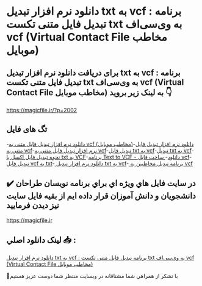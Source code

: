 # دانلود نرم افزار تبدیل txt به vcf : برنامه تبدیل فایل متنی تکست txt به وی‌سی‌اف vcf (Virtual Contact File مخاطب موبایل)

## برای دریافت دانلود نرم افزار تبدیل txt به vcf : برنامه تبدیل فایل متنی تکست txt به وی‌سی‌اف vcf (Virtual Contact File مخاطب موبایل) به لینک زیر بروید 👇

https://magicfile.ir/?p=2002

## تگ های فایل

-[دانلود نرم افزار تبدیل فایل متنی به vcf (مخاطب موبایل)](https://magicfile.ir/product/%d9%86%d8%b1%d9%85-%d8%a7%d9%81%d8%b2%d8%a7%d8%b1-%d8%aa%d8%a8%d8%af%db%8c%d9%84-%d9%81%d8%a7%db%8c%d9%84-%d9%85%d8%aa%d9%86%db%8c-%d8%a8%d9%87-vcf/)-[دانلود نرم افزار تبدیل فایل متنی به vcf](https://magicfile.ir/product/%d9%86%d8%b1%d9%85-%d8%a7%d9%81%d8%b2%d8%a7%d8%b1-%d8%aa%d8%a8%d8%af%db%8c%d9%84-%d9%81%d8%a7%db%8c%d9%84-%d9%85%d8%aa%d9%86%db%8c-%d8%a8%d9%87-vcf/)-[نرم افزار تبدیل فایل متنی به vcf](https://magicfile.ir/product/%d9%86%d8%b1%d9%85-%d8%a7%d9%81%d8%b2%d8%a7%d8%b1-%d8%aa%d8%a8%d8%af%db%8c%d9%84-%d9%81%d8%a7%db%8c%d9%84-%d9%85%d8%aa%d9%86%db%8c-%d8%a8%d9%87-vcf/)-[تبدیل فایل txt به vcf](https://magicfile.ir/product/%d9%86%d8%b1%d9%85-%d8%a7%d9%81%d8%b2%d8%a7%d8%b1-%d8%aa%d8%a8%d8%af%db%8c%d9%84-%d9%81%d8%a7%db%8c%d9%84-%d9%85%d8%aa%d9%86%db%8c-%d8%a8%d9%87-vcf/)-[تبدیل txt به vcf](https://magicfile.ir/product/%d9%86%d8%b1%d9%85-%d8%a7%d9%81%d8%b2%d8%a7%d8%b1-%d8%aa%d8%a8%d8%af%db%8c%d9%84-%d9%81%d8%a7%db%8c%d9%84-%d9%85%d8%aa%d9%86%db%8c-%d8%a8%d9%87-vcf/)-[نحوه تبدیل فایل اکسل یا txt به VCF](https://magicfile.ir/product/%d9%86%d8%b1%d9%85-%d8%a7%d9%81%d8%b2%d8%a7%d8%b1-%d8%aa%d8%a8%d8%af%db%8c%d9%84-%d9%81%d8%a7%db%8c%d9%84-%d9%85%d8%aa%d9%86%db%8c-%d8%a8%d9%87-vcf/)-[برنامه Text to VCF - دانلود](https://magicfile.ir/product/%d9%86%d8%b1%d9%85-%d8%a7%d9%81%d8%b2%d8%a7%d8%b1-%d8%aa%d8%a8%d8%af%db%8c%d9%84-%d9%81%d8%a7%db%8c%d9%84-%d9%85%d8%aa%d9%86%db%8c-%d8%a8%d9%87-vcf/)-[ ساخت فایل vcf](https://magicfile.ir/product/%d9%86%d8%b1%d9%85-%d8%a7%d9%81%d8%b2%d8%a7%d8%b1-%d8%aa%d8%a8%d8%af%db%8c%d9%84-%d9%81%d8%a7%db%8c%d9%84-%d9%85%d8%aa%d9%86%db%8c-%d8%a8%d9%87-vcf/)-[ تبدیل فایل vcf به txt](https://magicfile.ir/product/%d9%86%d8%b1%d9%85-%d8%a7%d9%81%d8%b2%d8%a7%d8%b1-%d8%aa%d8%a8%d8%af%db%8c%d9%84-%d9%81%d8%a7%db%8c%d9%84-%d9%85%d8%aa%d9%86%db%8c-%d8%a8%d9%87-vcf/)-[ دانلود نرم افزار تبدیل txt به vcf](https://magicfile.ir/product/%d9%86%d8%b1%d9%85-%d8%a7%d9%81%d8%b2%d8%a7%d8%b1-%d8%aa%d8%a8%d8%af%db%8c%d9%84-%d9%81%d8%a7%db%8c%d9%84-%d9%85%d8%aa%d9%86%db%8c-%d8%a8%d9%87-vcf/)-[ برنامه تبدیل مخاطبین به vcf](https://magicfile.ir/product/%d9%86%d8%b1%d9%85-%d8%a7%d9%81%d8%b2%d8%a7%d8%b1-%d8%aa%d8%a8%d8%af%db%8c%d9%84-%d9%81%d8%a7%db%8c%d9%84-%d9%85%d8%aa%d9%86%db%8c-%d8%a8%d9%87-vcf/)

## ✔️ در سايت فايل هاي ويژه اي براي برنامه نويسان طراحان دانشجويان و دانش آموزان قرار داده ايم از بقيه فايل سايت نيز ديدن فرماييد

https://magicfile.ir


## لينک دانلود اصلي 📥 :

[دانلود نرم افزار تبدیل txt به vcf : برنامه تبدیل فایل متنی تکست txt به وی‌سی‌اف vcf (Virtual Contact File مخاطب موبایل)](https://magicfile.ir/product/%d9%86%d8%b1%d9%85-%d8%a7%d9%81%d8%b2%d8%a7%d8%b1-%d8%aa%d8%a8%d8%af%db%8c%d9%84-%d9%81%d8%a7%db%8c%d9%84-%d9%85%d8%aa%d9%86%db%8c-%d8%a8%d9%87-vcf/) 


🙏با تشکر از همراهي شما مشتاقانه در وبسایت منتظر شما دوست عزیز هستیم

